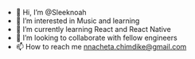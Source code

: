 - 👋 Hi, I’m @Sleeknoah
- 👀 I’m interested in Music and learning
- 🌱 I’m currently learning React and React Native
- 💞️ I’m looking to collaborate with fellow engineers
- 📫 How to reach me nnacheta.chimdike@gmail.com
